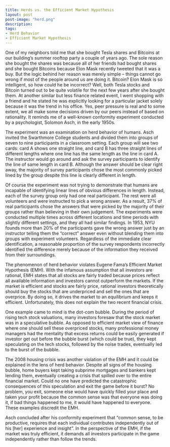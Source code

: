 ```yaml
---
title: Herds vs. the Efficient Market Hypothesis
layout: post
post-image: "herd.png"
description:
tags:
- Herd Behavior 
- Efficient Market Hypothesis 
---
```


One of my neighbors told me that she bought Tesla shares and Bitcoins at our building’s summer rooftop party a couple of years ago. The sole reason she bought the shares was because all of her friends had bought shares and she bought Bitcoins because Elon Mask recently tweeted that it was a buy. But the logic behind her reason was merely simple – things cannot go wrong if most of the people around us are doing it. Bitcoin? Elon Mask is so intelligent, so how could he be incorrect? Well, both Tesla stocks and Bitcoin turned out to be quite volatile for the next few years after she bought them. At another similar but less finance related event, I went shopping with a friend and he stated he was explicitly looking for a particular jacket solely because it was the trend in his office. Yes, peer pressure is real and to some extent, we all make some decisions driven by our peers instead of based on rationality. It reminds me of a well-known conformity experiment conducted by a psychologist, Solomon Asch, in the early 1950s. 

The experiment was an examination on herd behavior of humans. Asch invited the Swarthmore College students and divided them into groups of seven to nine participants in a classroom setting. Each group will see two cards: card A shows one straight line, and card B has three straight lines of different lengths where one line has the same length as the line in card A. The instructor would go around and ask the survey participants to identify the line of same length in card B. Although the answer should be clear right away, the majority of survey participants chose the most commonly picked lined by the group despite this line is clearly different in length. 

Of course the experiment was not trying to demonstrate that humans are incapable of identifying linear lines of obvious differences in length. Instead, each of the survey group only had one real participant. The rest were all volunteers and were instructed to pick a wrong answer. As a result, 37% of real participants chose the answers that were picked by the majority of their groups rather than believing in their own judgement. The experiments were conducted multiple times across different locations and time periods with slightly different settings, and they all had similar findings. In 1953, NYU founds more than 20% of the participants gave the wrong answer just by an instructor telling them the “correct” answer even without blending them into groups with experiment volunteers. Regardless of the immediate clear identification, a reasonable proportion of the survey respondents incorrectly identified the difference merely because of the information they received from their surroundings. 

The phenomenon of herd behavior violates Eugene Fama’s Efficient Market Hypothesis (EMH). 
With the infamous assumption that all investors are rational, EMH states that all stocks are fairly traded because prices reflect all available information and investors cannot outperform the markets. If the market is efficient and stocks are fairly price, rational investors theoretically should buy the stocks that are underpriced and sell the ones that are overprice. By doing so, it drives the market to an equilibrium and keeps it efficient. Unfortunately, this does not explain the two recent financial crisis. 

One example came to mind is the dot-com bubble. During the period of rising tech stock valuations, many investors foresaw that the stock market was in a speculative bubble. As opposed to efficient market view of finance where one should sell these overpriced stocks, many professional money managers had the mentality that excess returns could be easily generated if investor get out before the bubble burst (which could be true), they kept speculating on the tech stocks, followed by the noise trades, eventually led to the burst of the bubble. 

The 2008 housing crisis was another violation of the EMH and it could be explained in the lens of herd behavior. Despite all signs of the housing bubble, home buyers kept taking subprime mortgages and bankers kept lending them, eventually creating a crisis that spilled over to the entire financial market. Could no one have predicted the catastrophic consequences of this speculation and exit the game before it burst? No problem, you exit, someone else would have quickly filled your place and taken your profit because the common sense was that everyone was doing it, if bad things happened to me, it would have happened to everyone. These examples discredit the EMH. 

Asch concluded after his conformity experiment that “common sense, to be productive, requires that each individual contributes independently out of his [her] experience and insight”. In the perspective of the EMH, if the market was truly efficient, it demands all investors participate in the game independently rather than follow the trends. 
